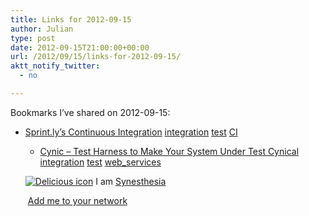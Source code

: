 ```yaml
---
title: Links for 2012-09-15
author: Julian
type: post
date: 2012-09-15T21:00:00+00:00
url: /2012/09/15/links-for-2012-09-15/
aktt_notify_twitter:
  - no

---
```

Bookmarks I&#8217;ve shared on 2012-09-15:

  * [Sprint.ly&#8217;s Continuous Integration][1] 
    [integration][2] [test][3] [CI][4] </li> 
    
      * [Cynic &ndash; Test Harness to Make Your System Under Test Cynical][5] 
        [integration][2] [test][3] [web_services][6] </li> </ul> 
        
        <p class="deliciouslink">
          <a href="http://del.icio.us/synesthesia" title="See all my bookmarks on del.icio.us"><img src="https://www.synesthesia.co.uk/images/deliciousicon.jpg" alt="Delicious icon" /></a>&nbsp;I am <a href="http://del.icio.us/synesthesia" title="See all my bookmarks on del.icio.us">Synesthesia</a>
        </p>
        
        <p class="deliciouslink">
          <a href="http://del.icio.us/network?add=synesthesia" title="Add me to your del.icio.us network"><img src="https://www.synesthesia.co.uk/images/add.gif" alt="" /></a>&nbsp;<a href="http://del.icio.us/network?add=synesthesia" title="Add me to your del.icio.us network">Add me to your network</a>
        </p>

 [1]: http://blog.sprint.ly/post/22794189287/nerd-alert-sprint-lys-continuous-integration
 [2]: http://www.delicious.com/synesthesia/integration
 [3]: http://www.delicious.com/synesthesia/test
 [4]: http://www.delicious.com/synesthesia/CI
 [5]: http://ruslanspivak.com/2012/06/03/cynic-test-harness-to-make-your-system-under-test-cynical/
 [6]: http://www.delicious.com/synesthesia/web_services